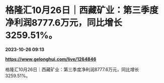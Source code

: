 # 格隆汇10月26日｜西藏矿业：第三季度净利润8777.6万元，同比增长3259.51%。

**2023-10-26 09:13**

**https://www.gelonghui.com/live/1264846**

格隆汇10月26日｜西藏矿业：第三季度净利润8777.6万元，同比增长3259.51%。